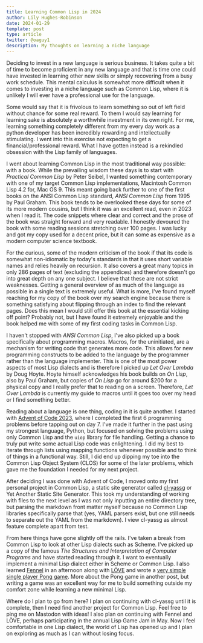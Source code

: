 ```yaml
---
title: Learning Common Lisp in 2024
author: Lily Hughes-Robinson
date: 2024-01-29
template: post
type: article
twitter: @oaguy1
description: My thoughts on learning a niche language
---
```


Deciding to invest in a new language is serious business. It takes quite a bit of time to become proficient in any new language and that is time one could have invested in learning other new skills or simply recovering from a busy work schedule. This mental calculus is somewhat more difficult when it comes to investing in a niche language such as Common Lisp, where it is unlikely I will ever have a professional use for the language.

Some would say that it is frivolous to learn something so out of left field without chance for some real reward. To them I would say learning for learning sake is absolutely a worthwhile investment in its own right. For me, learning something completely different from my every day work as a python developer has been incredibly rewarding and intellectually stimulating. I went into this exercise not expecting to get a financial/professional reward. What I have gotten instead is a rekindled obsession with the Lisp family of languages.

I went about learning Common Lisp in the most traditional way possible: with a book. While the prevailing wisdom these days is to start with *Practical Common Lisp* by Peter Seibel, I wanted something contemporary with one of my target Common Lisp implementations, Macintosh Common Lisp 4.2 for, Mac OS 9. This meant going back further to one of the first books on the ANSI Common Lisp standard, *ANSI Common Lisp* from 1995 by Paul Graham. This book tends to be overlooked these days for some of its more modern cousins, but I think it was an excellent read, even in 2023 when I read it. The code snippets where clear and correct and the prose of the book was straight forward and very readable. I honestly devoured the book with some reading sessions stretching over 100 pages. I was lucky and got my copy used for a decent price, but it can some as expensive as a modern computer science textbook.

For the curious, some of the modern criticism of the book if that its code is somewhat non-idiomatic by today's standards in that it uses short variable names and relies heavily on recursion. It also covers a great many topics in only 286 pages of text (excluding the appendices) and therefore doesn't go into great depth on any one subject. I believe that these are not strict weaknesses. Getting a general overview of as much of the language as possible in a single text is extremely useful. What is more, I've found myself reaching for my copy of the book over my search engine because there is something satisfying about flipping through an index to find the relevant pages. Does this mean I would still offer this book at the essential kicking off point? Probably not, but I have found it extremely enjoyable and the book helped me with some of my first coding tasks in Common Lisp.

I haven't stopped with *ANSI Common Lisp*, I've also picked up a book specifically about programming macros. Macros, for the uninitiated, are a mechanism for writing code that generates more code. This allows for new programming constructs to be added to the language by the programmer rather than the language implementer. This is one of the most power aspects of most Lisp dialects and is therefore I picked up *Let Over Lambda* by Doug Hoyte. Hoyte himself acknowledges his book builds on *On Lisp*, also by Paul Graham, but copies of *On Lisp* go for around $200 for a physical copy and I really prefer that to reading on a screen. Therefore, *Let Over Lambda* is currently my guide to macros until it goes too over my head or I find something better.


Reading about a language is one thing, coding in it is quite another. I started with [Advent of Code 2023](https://adventofcode.com/2023), where I completed the first 6 programming problems before tapping out on day 7. I've made it further in the past using my strongest language, Python, but focused on solving the problems using only Common Lisp and the `uiop` library for file handling. Getting a chance to truly put write some actual Lisp code was enlightening. I did my best to iterate through lists using mapping functions whenever possible and to think of things in a functional way. Still, I did end up dipping my toe into the Common Lisp Object System (CLOS) for some of the later problems, which gave me the foundation I needed for my next project.

After deciding I was done with Advent of Code, I moved onto my first personal project in Common Lisp, a static site generator called [cl-yassg](https://github.com/oaguy1/cl-yassg) or Yet Another Static Site Generator. This took my understanding of working with files to the next level as I was not only inputting an entire directory tree, but parsing the markdown front matter myself because no Common Lisp libraries specifically parse that (yes, YAML parsers exist, but one still needs to separate out the YAML from the markdown). I view cl-yassg as almost feature complete apart from test.

From here things have gone slightly off the rails. I've taken a break from Common Lisp to look at other Lisp dialects such as Scheme. I've picked up a copy of the famous *The Structures and Interpretation of Computer Programs* and have started reading through it. I want to eventually implement a minimal Lisp dialect either in Scheme or Common Lisp. I also learned [Fennel](https://fennel-lang.org) in an afternoon along with [LÖVE](https://www.love2d.org) and wrote a [very simple single player Pong game](https://github.com/oaguy1/pong-fennel). More about the Pong game in another post, but writing a game was an excellent way for me to build something outside my comfort zone while learning a new minimal Lisp.

Where do I plan to go from here? I plan on continuing with cl-yassg until it is complete, then I need find another project for Common Lisp. Feel free to ping me on Mastodon with ideas! I also plan on continuing with Fennel and LÖVE, perhaps participating in the annual Lisp Game Jam in May. Now I feel comfortable in one Lisp dialect, the world of Lisp has opened up and I plan on exploring as much as I can without losing focus.
